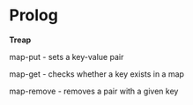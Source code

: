 # Prolog
**Treap**

map-put - sets a key-value pair

map-get - checks whether a key exists in a map

map-remove - removes a pair with a given key
